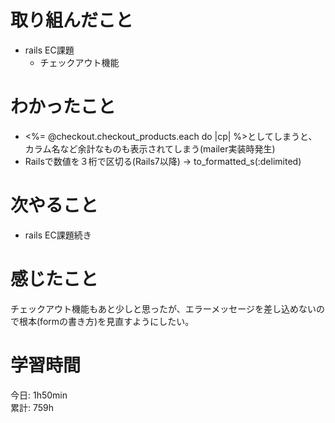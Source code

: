 # 取り組んだこと       
- rails EC課題
  - チェックアウト機能
# わかったこと  
- <%= @checkout.checkout_products.each do |cp| %>としてしまうと、カラム名など余計なものも表示されてしまう(mailer実装時発生)  
- Railsで数値を３桁で区切る(Rails7以降) → to_formatted_s(:delimited)  
# 次やること  
- rails EC課題続き
# 感じたこと  
チェックアウト機能もあと少しと思ったが、エラーメッセージを差し込めないので根本(formの書き方)を見直すようにしたい。
# 学習時間 
今日: 1h50min    
累計: 759h                        
